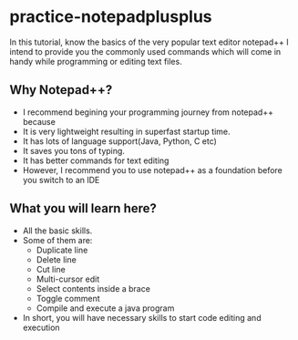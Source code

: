 # practice-notepadplusplus

In this tutorial, know the basics of the very popular text editor notepad++
I intend to provide you the commonly used commands which will come in handy while programming or editing text files.

## Why Notepad++?
- I recommend begining your programming journey from notepad++ because
- It is very lightweight resulting in superfast startup time.
- It has lots of language support(Java, Python, C etc)
- It saves you tons of typing.
- It has better commands for text editing
- However, I recommend you to use notepad++ as a foundation before you switch to an IDE

## What you will learn here?
- All the basic skills. 
- Some of them are:
  - Duplicate line
  - Delete line
  - Cut line
  - Multi-cursor edit
  - Select contents inside a brace
  - Toggle comment
  - Compile and execute a java program
 - In short, you will have necessary skills to start code editing and execution
